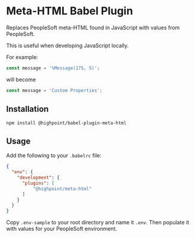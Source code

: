 # Meta-HTML Babel Plugin

Replaces PeopleSoft meta-HTML found in JavaScript with values from PeopleSoft.

This is useful when developing JavaScript locally.

For example:

```javascript
const message = '%Message(175, 5)';
```
will become
```javascript
const message = 'Custom Properties';
```

## Installation

`npm install @highpoint/babel-plugin-meta-html`

## Usage

Add the following to your `.babelrc` file:

```json
{
  "env": {
    "development": {
      "plugins": [
          "@highpoint/meta-html"
      ]
    }
  }
}
```

Copy `.env-sample` to your root directory and name it `.env`. Then populate it
with values for your PeopleSoft environment.
